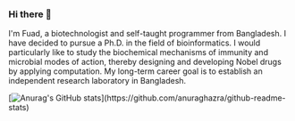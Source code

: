 ### Hi there 👋

I'm Fuad, a biotechnologist and self-taught programmer from Bangladesh. I have decided to pursue a Ph.D. in the field of bioinformatics. I would particularly like to study the biochemical mechanisms of immunity and microbial modes of action, thereby designing and developing Nobel drugs by applying computation. My long-term career goal is to establish an independent research laboratory in Bangladesh.

[![Anurag's GitHub stats](https://github-readme-stats.vercel.app/api?username='Fuad-Taufiqul-Hakim')](https://github.com/anuraghazra/github-readme-stats)
